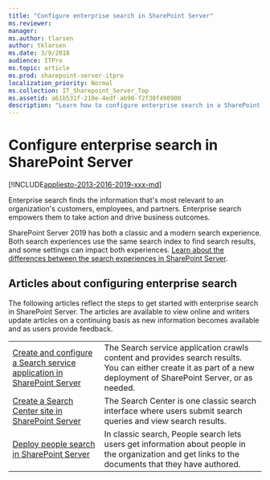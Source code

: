 ```yaml
---
title: "Configure enterprise search in SharePoint Server"
ms.reviewer: 
manager: 
ms.author: tlarsen
author: tklarsen
ms.date: 3/9/2018
audience: ITPro
ms.topic: article
ms.prod: sharepoint-server-itpro
localization_priority: Normal
ms.collection: IT_Sharepoint_Server_Top
ms.assetid: a61b531f-218e-4edf-ab90-f2f30f490900
description: "Learn how to configure enterprise search in a SharePoint Server environment."
---
```


# Configure enterprise search in SharePoint Server

[!INCLUDE[appliesto-2013-2016-2019-xxx-md](../includes/appliesto-2013-2016-2019-xxx-md.md)]
  
Enterprise search finds the information that's most relevant to an organization's customers, employees, and partners. Enterprise search empowers them to take action and drive business outcomes.

SharePoint Server 2019 has both a classic and a modern search experience. Both search experiences use the same search index to find search results, and some settings can impact both experiences. [Learn about the differences between the search experiences in SharePoint Server](differences-search-2016-2019.md).



  
## Articles about configuring enterprise search

The following articles reflect the steps to get started with enterprise search in SharePoint Server. The articles are available to view online and writers update articles on a continuing basis as new information becomes available and as users provide feedback.
  
|                                                                                                                                     |                                                                                                                                                                                                                                                                                          |
| :---------------------------------------------------------------------------------------------------------------------------------- | :--------------------------------------------------------------------------------------------------------------------------------------------------------------------------------------------------------------------------------------------------------------------------------------- |
| [Create and configure a Search service application in SharePoint Server](create-and-configure-a-search-service-application.md) | The Search service application crawls content and provides search results. You can either create it as part of a new deployment of SharePoint Server, or as needed.                                                                                                                 |
| [Create a Search Center site in SharePoint Server](create-a-search-center-site.md)                                                  | The Search Center is one classic search interface where users submit search queries and view search results.                                                                                                                                                                                            |
| [Deploy people search in SharePoint Server](deploy-people-search.md)                                                                | In classic search, People search lets users get information about people in the organization and get links to the documents that they have authored. |
   

